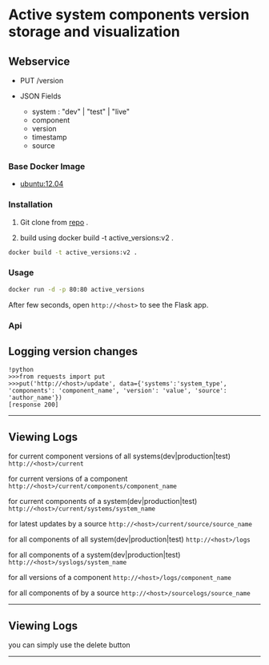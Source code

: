 # Active system components version storage and visualization


## Webservice

 - PUT /version

 - JSON Fields
   + system : "dev" | "test" | "live"
   + component
   + version
   + timestamp
   + source
    



### Base Docker Image

* [ubuntu:12.04](https://registry.hub.docker.com/_/ubuntu/)


### Installation

1. Git clone from [repo](https://github.com/Alafazam/versions) .

2. build using docker build -t active_versions:v2 .

```bash
docker build -t active_versions:v2 .
```


### Usage

```bash
docker run -d -p 80:80 active_versions
```

After few seconds, open `http://<host>` to see the Flask app.


### Api

## Logging version changes

    !python
	>>>from requests import put
	>>>put('http://<host>/update', data={'systems':'system_type', 'components': 'component_name', 'version': 'value', 'source': 'author_name'})
    [response 200]
---

## Viewing Logs

for current component versions of all systems(dev|production|test)
`http://<host>/current`

for current versions of a component
`http://<host>/current/components/component_name`

for current components of a system(dev|production|test)
`http://<host>/current/systems/system_name`

for latest updates by a source
`http://<host>/current/source/source_name`


for all components of all system(dev|production|test)
`http://<host>/logs`

for all components of a system(dev|production|test)
`http://<host>/syslogs/system_name`

for all versions of a component
`http://<host>/logs/component_name`

for all components of by a source
`http://<host>/sourcelogs/source_name`

---

## Viewing Logs

you can simply use the delete button

---
